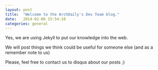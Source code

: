 ```yaml
---
layout: post
title:  "Welcome to the ArchDaily's Dev Team blog."
date:   2014-02-06 15:54:18
categories: general
---
```


Yes, we are using Jekyll to put our knowledge into the web. 

We will post things we think could be useful for someone else (and as a remember note to us)

Please, feel free to contact us to disqus about our posts ;)